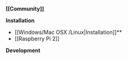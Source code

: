 **[[Community]]**

**Installation**
* [[Windows/Mac OSX /Linux|Installation]]**
* [[Raspberry Pi 2]]

**Development**